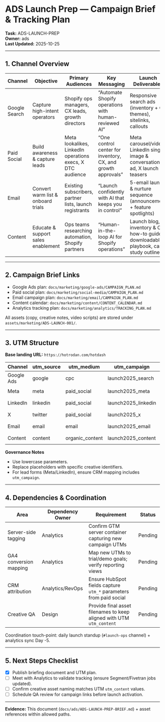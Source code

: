 # ADS Launch Prep — Campaign Brief & Tracking Plan

**Task:** ADS-LAUNCH-PREP  
**Owner:** ads  
**Last Updated:** 2025-10-25  

---

## 1. Channel Overview

| Channel        | Objective                          | Primary Audiences                                         | Key Messaging                                                   | Launch Deliverables                                             |
| -------------- | ---------------------------------- | ---------------------------------------------------------- | --------------------------------------------------------------- | ---------------------------------------------------------------- |
| Google Search  | Capture high-intent operators      | Shopify ops managers, CX leads, growth directors           | “Automate Shopify operations with human-reviewed AI”            | Responsive search ads (inventory + CX themes), sitelinks, callouts |
| Paid Social    | Build awareness & capture leads    | Meta lookalikes, LinkedIn operations execs, X DTC audience | “One control center for inventory, CX, and growth approvals”    | Meta carousel/video, LinkedIn single image & conversation ad, X launch teasers |
| Email          | Convert warm list & onboard trials | Existing subscribers, partner lists, launch registrants    | “Launch confidently with AI that keeps you in control”          | 5-email launch & nurture sequence (announcement + feature spotlights) |
| Content        | Educate & support sales enablement | Ops teams researching automation, Shopify partners         | “Human-in-the-loop AI for Shopify operations”                   | Launch blog, inventory & CX how-to guides, downloadable playbook, case study outline |

---

## 2. Campaign Brief Links

- Google Ads plan: `docs/marketing/google-ads/CAMPAIGN_PLAN.md`
- Paid social plan: `docs/marketing/social-media/CAMPAIGN_PLAN.md`
- Email campaign plan: `docs/marketing/email/CAMPAIGN_PLAN.md`
- Content calendar: `docs/marketing/content/CONTENT_CALENDAR.md`
- Analytics tracking plan: `docs/marketing/analytics/TRACKING_PLAN.md`

All assets (copy, creative notes, video scripts) are stored under `assets/marketing/ADS-LAUNCH-001/`.

---

## 3. UTM Structure

**Base landing URL:** `https://hotrodan.com/hotdash`

| Channel    | utm_source  | utm_medium       | utm_campaign      | utm_content                         | Example Link                                                                 |
| ---------- | ----------- | ---------------- | ----------------- | ----------------------------------- | ----------------------------------------------------------------------------- |
| Google Ads | google      | cpc              | launch2025_search | `{adgroup}_{headline}`              | `https://hotrodan.com/hotdash/trial?utm_source=google&utm_medium=cpc&utm_campaign=launch2025_search&utm_content=inventory_automation_headline1` |
| Meta       | meta        | paid_social      | launch2025_meta   | `{placement}_{creative}`            | `https://hotrodan.com/hotdash?utm_source=meta&utm_medium=paid_social&utm_campaign=launch2025_meta&utm_content=feed_video_ai_control` |
| LinkedIn   | linkedin    | paid_social      | launch2025_linkedin| `{persona}_{format}`               | `https://hotrodan.com/hotdash/demo?utm_source=linkedin&utm_medium=paid_social&utm_campaign=launch2025_linkedin&utm_content=opsdirector_singleimage` |
| X          | twitter     | paid_social      | launch2025_x      | `{tweet_variation}`                 | `https://hotrodan.com/hotdash?utm_source=twitter&utm_medium=paid_social&utm_campaign=launch2025_x&utm_content=teaser_variation1` |
| Email      | email       | email            | launch2025_email  | `{sequence}_{step}`                 | `https://hotrodan.com/hotdash/trial?utm_source=email&utm_medium=email&utm_campaign=launch2025_email&utm_content=feature_series_step2` |
| Content    | content     | organic_content  | launch2025_content| `{asset}_{cta}`                     | `https://hotrodan.com/hotdash?utm_source=content&utm_medium=organic_content&utm_campaign=launch2025_content&utm_content=inventory_playbook_cta` |

**Governance Notes**
- Use lowercase parameters.
- Replace placeholders with specific creative identifiers.
- For lead forms (Meta/LinkedIn), ensure CRM mapping includes `utm_campaign`.

---

## 4. Dependencies & Coordination

| Area                     | Dependency Owner | Requirement                                                         | Status |
| ------------------------ | ---------------- | ------------------------------------------------------------------- | ------ |
| Server-side tagging      | Analytics        | Confirm GTM server container capturing new campaign UTMs            | Pending |
| GA4 conversion mapping   | Analytics        | Map new UTMs to trial/demo goals; verify reporting views             | Pending |
| CRM attribution          | Analytics/RevOps | Ensure HubSpot fields capture `utm_*` parameters from paid social   | Pending |
| Creative QA              | Design           | Provide final asset filenames to keep aligned with UTM `utm_content`| Pending |

Coordination touch-point: daily launch standup (`#launch-ops` channel) + analytics sync Day -5.

---

## 5. Next Steps Checklist

- [x] Publish briefing document and UTM plan.
- [ ] Meet with Analytics to validate tracking (ensure Segment/Fivetran jobs updated).
- [ ] Confirm creative asset naming matches UTM `utm_content` values.
- [ ] Schedule QA review for campaign links before launch activation.

---

**Evidence:** This document (`docs/ads/ADS-LAUNCH-PREP-BRIEF.md`) + asset references within allowed paths.

